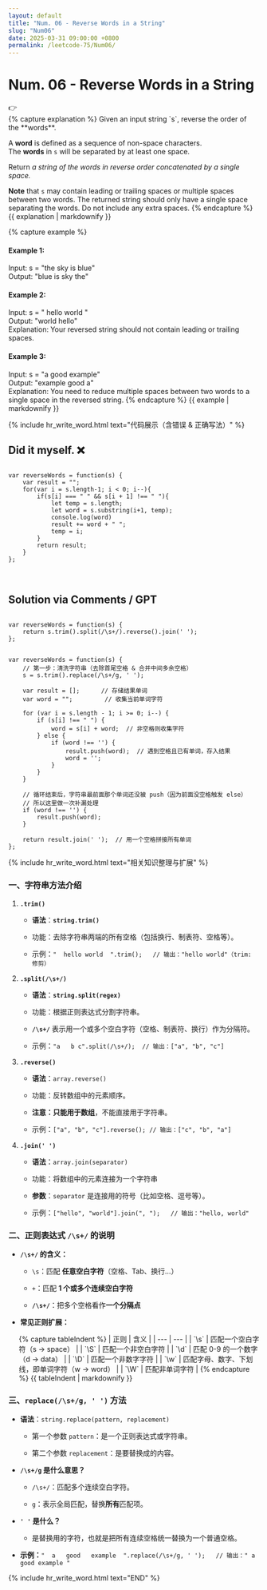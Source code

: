 ```yaml
---
layout: default
title: "Num. 06 - Reverse Words in a String"
slug: "Num06"
date: 2025-03-31 09:00:00 +0800
permalink: /leetcode-75/Num06/
---
```


# Num. 06 - Reverse Words in a String
<aside class="asideDiv">
    <div>👉</div>
    <div>
        <main>
            {% capture explanation %}
Given an input string `s`, reverse the order of the **words**.

A **word** is defined as a sequence of non-space characters. The **words** in `s` will be separated by at least one space.

Return *a string of the words in reverse order concatenated by a single space.*

**Note** that `s` may contain leading or trailing spaces or multiple spaces between two words. The returned string should only have a single space separating the words. Do not include any extra spaces.
            {% endcapture %}
            {{ explanation | markdownify }}
        </main>
        <main>
            {% capture example %}
#### Example 1:
Input: s = "the sky is blue"  
Output: "blue is sky the"
#### Example 2:
Input: s = "  hello world  "  
Output: "world hello"  
Explanation: Your reversed string should not contain leading or trailing spaces.
#### Example 3:
Input: s = "a good   example"  
Output: "example good a"  
Explanation: You need to reduce multiple spaces between two words to a single space in the reversed string.
            {% endcapture %}
            {{ example | markdownify }}
        </main>
    </div>
</aside>

{% include hr_write_word.html text="代码展示（含错误 & 正确写法）" %}

## **Did it myself.** &#x274C;
<pre><code class="language-js">
var reverseWords = function(s) {
    var result = "";
    for(var i = s.length-1; i < 0; i--){
        if(s[i] === " " && s[i + 1] !== " "){
            let temp = s.length;
            let word = s.substring(i+1, temp);
            console.log(word)
            result += word + " ";
            temp = i;
        }
        return result;
    }   
};
</code></pre>
<br />

## **Solution via Comments / GPT**
<pre><code class="language-js">
var reverseWords = function(s) {
    return s.trim().split(/\s+/).reverse().join(' ');
};
</code></pre>
<pre><code class="language-js">
var reverseWords = function(s) {
    // 第一步：清洗字符串（去除首尾空格 & 合并中间多余空格）
    s = s.trim().replace(/\s+/g, ' ');

    var result = [];      // 存储结果单词
    var word = "";         // 收集当前单词字符

    for (var i = s.length - 1; i >= 0; i--) {
        if (s[i] !== " ") {
            word = s[i] + word;  // 非空格则收集字符
        } else {
            if (word !== '') {
                result.push(word);  // 遇到空格且已有单词，存入结果
                word = '';
            }
        }
    }

    // 循环结束后，字符串最前面那个单词还没被 push（因为前面没空格触发 else）
    // 所以这里做一次补漏处理
    if (word !== '') {
        result.push(word);
    }

    return result.join(' ');  // 用一个空格拼接所有单词
};
</code></pre>


{% include hr_write_word.html text="相关知识整理与扩展" %}


### 一、字符串方法介绍

1. **`.trim()`**

    - **语法**：**`string.trim()`**

    - 功能：去除字符串两端的所有空格（包括换行、制表符、空格等）。

    - 示例：`"  hello world  ".trim();   // 输出："hello world"（trim: 修剪）`

2. **`.split(/\s+/)`**

    - **语法**：**`string.split(regex)`**

    - 功能：根据正则表达式分割字符串。

    - **`/\s+/`** 表示用一个或多个空白字符（空格、制表符、换行）作为分隔符。

    - 示例：`"a   b c".split(/\s+/);  // 输出：["a", "b", "c"]`

3. **`.reverse()`**

    - **语法**：`array.reverse()`

    - 功能：反转数组中的元素顺序。

    - **注意：只能用于数组**，不能直接用于字符串。

    - 示例：`["a", "b", "c"].reverse(); // 输出：["c", "b", "a"]`

4. **`.join(' ')`**

    - **语法**：`array.join(separator)`

    - 功能：将数组中的元素连接为一个字符串

    - **参数**：`separator` 是连接用的符号（比如空格、逗号等）。

    - 示例：`["hello", "world"].join(", ");   // 输出："hello, world"`

### 二、正则表达式 `/\s+/` 的说明

- **`/\s+/` 的含义：**  

    - `\s`：匹配 **任意空白字符**（空格、Tab、换行...）  

    - `+`：匹配 **1 个或多个连续空白字符**

    - **`/\s+/`**：把多个空格看作**一个分隔点**

- **常见正则扩展：**

<div style="margin-left: 1.5em;">
{% capture tableIndent %}
| 正则 | 含义 |
| --- | --- |
| `\s` | 匹配一个空白字符（s → space） |
| `\S` | 匹配一个非空白字符 |
| `\d` | 匹配 0-9 的一个数字（d → data） |
| `\D` | 匹配一个非数字字符 |
| `\w` | 匹配字母、数字、下划线，即单词字符（w → word） |
| `\W` | 匹配非单词字符 |
{% endcapture %}
{{ tableIndent | markdownify }}
</div>
    

### 三、`replace(/\s+/g, ' ')` 方法

- **语法**：`string.replace(pattern, replacement)`

    - 第一个参数 `pattern`：是一个正则表达式或字符串。

    - 第二个参数 `replacement`：是要替换成的内容。

- **`/\s+/g` 是什么意思？**

    - `/\s+/`：匹配多个连续空白字符。

    - `g`：表示全局匹配，替换**所有**匹配项。

- **`' '` 是什么？**

    - 是替换用的字符，也就是把所有连续空格统一替换为一个普通空格。

- **示例：**`"  a   good   example  ".replace(/\s+/g, ' ');   // 输出：" a good example "`

{% include hr_write_word.html text="END" %}